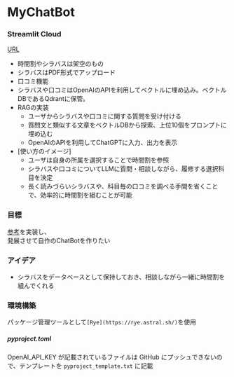 # MyChatBot
### Streamlit Cloud
[URL](https://mychatbot-05.streamlit.app/)
- 時間割やシラバスは架空のもの
- シラバスはPDF形式でアップロード
- 口コミ機能
- シラバスや口コミはOpenAIのAPIを利用してベクトルに埋め込み。ベクトルDBであるQdrantに保管。
- RAGの実装
  - ユーザからシラバスや口コミに関する質問を受け付ける
  - 質問文と類似する文章をベクトルDBから探索、上位10個をプロンプトに埋め込む
  - OpenAIのAPIを利用してChatGPTに入力、出力を表示
- [使い方のイメージ]
  - ユーザは自身の所属を選択することで時間割を参照
  - シラバスや口コミについてLLMに質問・相談しながら、履修する選択科目を決定
  - 長く読みづらいシラバスや、科目毎の口コミを調べる手間を省くことで、効率的に時間割を組むことが可能

### 目標
[参考](https://zenn.dev/ml_bear/books/d1f060a3f166a5/viewer/f11592)を実装し、<br>
発展させて自作のChatBotを作りたい

### アイデア
- シラバスをデータベースとして保持しておき、相談しながら一緒に時間割を組んでくれる

### 環境構築
パッケージ管理ツールとして`[Rye](https://rye.astral.sh/)`を使用
##### pyproject.toml
OpenAI_API_KEY が記載されているファイルは GitHub にプッシュできないので、テンプレートを `pyproject_template.txt` に記載



